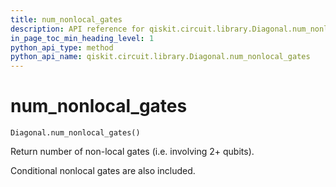 ```yaml
---
title: num_nonlocal_gates
description: API reference for qiskit.circuit.library.Diagonal.num_nonlocal_gates
in_page_toc_min_heading_level: 1
python_api_type: method
python_api_name: qiskit.circuit.library.Diagonal.num_nonlocal_gates
---
```


# num\_nonlocal\_gates

<span id="qiskit.circuit.library.Diagonal.num_nonlocal_gates" />

`Diagonal.num_nonlocal_gates()`

Return number of non-local gates (i.e. involving 2+ qubits).

Conditional nonlocal gates are also included.

